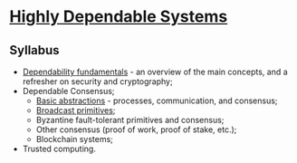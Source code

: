 # [Highly Dependable Systems](https://fenix.tecnico.ulisboa.pt/disciplinas/SDTF23/2023-2024/2-semestre)

## Syllabus

* [Dependability fundamentals](01-dependability-fundamentals.md) - an overview of the main concepts, and a refresher on security and cryptography;
* Dependable Consensus;
  * [Basic abstractions](02-basic-abstractions.md) - processes, communication, and consensus;
  * [Broadcast primitives](03-broadcast-primitives.md);
  * Byzantine fault-tolerant primitives and consensus;
  * Other consensus (proof of work, proof of stake, etc.);
  * Blockchain systems;
* Trusted computing.
